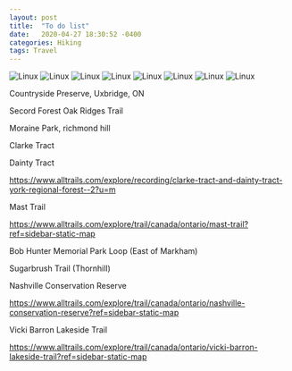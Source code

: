 ```yaml
---
layout: post
title:  "To do list"
date:   2020-04-27 18:30:52 -0400
categories: Hiking
tags: Travel
---
```



![Linux]({{site.baseurl}}/images/milnedam.png)
![Linux]({{site.baseurl}}/images/toogood.png)
![Linux]({{site.baseurl}}/images/germanmills.png)
![Linux]({{site.baseurl}}/images/bethesda.png)
![Linux]({{site.baseurl}}/images/redcardiinal.png)
![Linux]({{site.baseurl}}/images/easthumber.png)
![Linux]({{site.baseurl}}/images/maplenature.png)
![Linux]({{site.baseurl}}/images/jefferson.png)


Countryside Preserve, Uxbridge, ON

Secord Forest Oak Ridges Trail

Moraine Park, richmond hill

Clarke Tract 

Dainty Tract

https://www.alltrails.com/explore/recording/clarke-tract-and-dainty-tract-york-regional-forest--2?u=m

Mast Trail

https://www.alltrails.com/explore/trail/canada/ontario/mast-trail?ref=sidebar-static-map

Bob Hunter Memorial Park Loop (East of Markham)

Sugarbrush Trail  (Thornhill)

Nashville Conservation Reserve

https://www.alltrails.com/explore/trail/canada/ontario/nashville-conservation-reserve?ref=sidebar-static-map

Vicki Barron Lakeside Trail

https://www.alltrails.com/explore/trail/canada/ontario/vicki-barron-lakeside-trail?ref=sidebar-static-map

